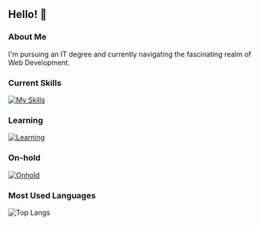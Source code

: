 ## Hello! 🤗

### About Me
I'm pursuing an IT degree and currently navigating the fascinating realm of Web Development.

### Current Skills
[![My Skills](https://skillicons.dev/icons?i=html,css,sass)](https://skillicons.dev)

### Learning
[![Learning](https://skillicons.dev/icons?i=java,spring,mysql,git)](https://skillicons.dev)

### On-hold
[![Onhold](https://skillicons.dev/icons?i=js,angular,figma)](https://skillicons.dev)

### Most Used Languages
![Top Langs](https://github-readme-stats.vercel.app/api/top-langs/?username=RadiantReversal&hide_title=true&theme=buefy)
